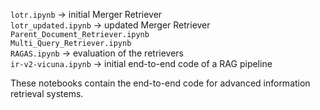 `lotr.ipynb` -> initial Merger Retriever<br>
`lotr_updated.ipynb` -> updated Merger Retriever<br>
`Parent_Document_Retriever.ipynb`<br>
`Multi_Query_Retriever.ipynb`<br>
`RAGAS.ipynb` -> evaluation of the retrievers <br>
`ir-v2-vicuna.ipynb` -> initial end-to-end code of a RAG pipeline

These notebooks contain the end-to-end code for advanced information retrieval systems.
